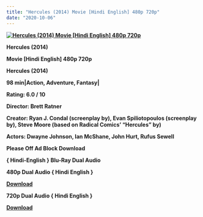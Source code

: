 ```yaml
---
title: "Hercules (2014) Movie [Hindi English] 480p 720p"
date: "2020-10-06"
---
```


[**![Hercules (2014) Movie [Hindi English] 480p 720p ](https://1.bp.blogspot.com/-leJJijkrIac/Xwwnkni9owI/AAAAAAAAD_A/a1eJOM7a-5EDp8lO-ATkrZKpvCVHtGd7ACLcBGAsYHQ/s1600/herculeshd.jpg "Hercules (2014) Movie [Hindi English] 480p 720p ")**](https://1.bp.blogspot.com/-leJJijkrIac/Xwwnkni9owI/AAAAAAAAD_A/a1eJOM7a-5EDp8lO-ATkrZKpvCVHtGd7ACLcBGAsYHQ/s1600/herculeshd.jpg)

 **Hercules (2014)**

**Movie \[Hindi English\] 480p 720p** 

 **Hercules (2014)**

**98 min|Action, Adventure, Fantasy|**

**Rating: 6.0 / 10** 

**Director: Brett Ratner**

**Creator: Ryan J. Condal (screenplay by), Evan Spiliotopoulos (screenplay by), Steve Moore (based on Radical Comics’ “Hercules” by)**

**Actors: Dwayne Johnson, Ian McShane, John Hurt, Rufus Sewell**

**Please Off Ad Block Download**

**{ Hindi-English } Blu-Ray Dual Audio**

**480p Dual Audio { Hindi English }**

[**Download**](https://zee.gl/ljsLdNq)

**720p Dual Audio { Hindi English }**

[**Download**](https://zee.gl/R3qe)
